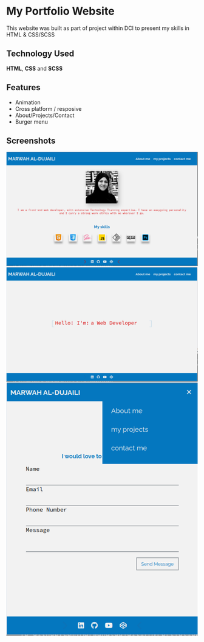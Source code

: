 # My Portfolio Website

This website was built as part of project within DCI to present my skills in HTML & CSS/SCSS

## Technology Used

**HTML**, **CSS** and **SCSS**

## Features

- Animation
- Cross platform / resposive
- About/Projects/Contact
- Burger menu

## Screenshots

![App Screenshot](/images/Screenshot%20from%202023-11-28%2013-42-09.png)
![App Screenshot](/images/Screenshot%20from%202023-11-28%2013-42-46.png)
![App Screenshot](/images/Screenshot%20from%202023-11-28%2013-43-05.png)
